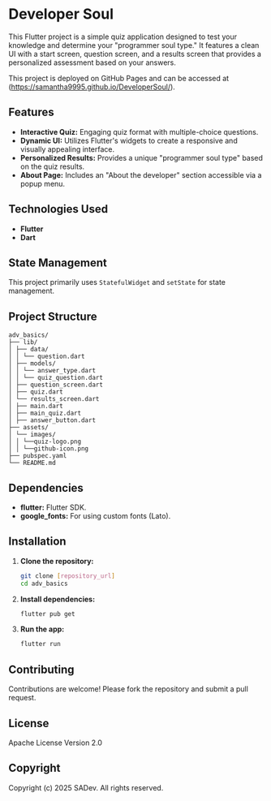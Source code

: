 # Developer Soul

This Flutter project is a simple quiz application designed to test your knowledge and determine your "programmer soul type." It features a clean UI with a start screen, question screen, and a results screen that provides a personalized assessment based on your answers.

This project is deployed on GitHub Pages and can be accessed at (https://samantha9995.github.io/DeveloperSoul/).

## Features

*   **Interactive Quiz:** Engaging quiz format with multiple-choice questions.
*   **Dynamic UI:** Utilizes Flutter's widgets to create a responsive and visually appealing interface.
*   **Personalized Results:** Provides a unique "programmer soul type" based on the quiz results.
*   **About Page:** Includes an "About the developer" section accessible via a popup menu.

## Technologies Used

*   **Flutter**
*   **Dart**

## State Management

This project primarily uses `StatefulWidget` and `setState` for state management. 

## Project Structure
```
adv_basics/ 
├── lib/
│ ├── data/ 
│ │ └── question.dart 
│ ├── models/ 
│ │ └── answer_type.dart
│ │ └── quiz_question.dart
│ ├── question_screen.dart 
│ ├── quiz.dart
│ └── results_screen.dart  
│ ├── main.dart
│ ├── main_quiz.dart 
│ ├── answer_button.dart 
├── assets/ 
│ └── images/ 
│ │ └──quiz-logo.png 
│ │ └──github-icon.png 
├── pubspec.yaml  
└── README.md
```

## Dependencies

*   **flutter:**  Flutter SDK.
*   **google\_fonts:** For using custom fonts (Lato).

## Installation

1.  **Clone the repository:**

    ```bash
    git clone [repository_url]
    cd adv_basics
    ```

2.  **Install dependencies:**

    ```bash
    flutter pub get
    ```

3.  **Run the app:**

    ```bash
    flutter run
    ```

## Contributing

Contributions are welcome! Please fork the repository and submit a pull request.

## License

Apache License Version 2.0

## Copyright

Copyright (c) 2025 SADev. All rights reserved.